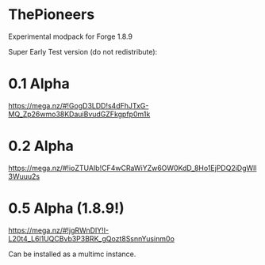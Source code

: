 # ThePioneers
Experimental modpack for Forge 1.8.9

Super Early Test version (do not redistribute):

# 0.1 Alpha
https://mega.nz/#!GogD3LDD!s4dFhJTxG-MQ_Zp26wmo38KDauiBvudGZFkgpfp0m1k

# 0.2 Alpha
https://mega.nz/#!ioZTUAIb!CF4wCRaWiYZw6OW0KdD_8Ho1EjPDQ2iDgWll3Wuuu2s

# 0.5 Alpha (1.8.9!)
https://mega.nz/#!jgRWnDIY!I-L20t4_L6l1UQCBvb3P3BRK_gQozt8SsnnYusinm0o

Can be installed as a multimc instance.
